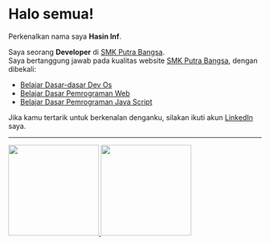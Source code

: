 # Halo semua! 

Perkenalkan nama saya **Hasin Inf**.

Saya seorang **Developer** di [SMK Putra Bangsa](https://www.smkpbwaru.sch.id/).  
Saya bertanggung jawab pada kualitas website [SMK Putra Bangsa](https://www.smkpbwaru.sch.id/), dengan dibekali:
- [Belajar Dasar-dasar Dev Os](https://www.dicoding.com/certificates/MEPJKL116X3V)
- [Belajar Dasar Pemrograman Web](https://www.dicoding.com/certificates/N9ZO4DLW6ZG5)
- [Belajar Dasar Pemrograman Java Script](https://www.dicoding.com/certificates/6RPN639MRP2M)

Jika kamu tertarik untuk berkenalan denganku, silakan ikuti akun [LinkedIn](https://www.linkedin.com/in/hasin-emhatech/) saya.

---

<p align="left">
  <a href="https://github.com/hasininf">
    <img height="180em" src="https://github-readme-stats-eight-theta.vercel.app/api?username=hasininf&show_icons=true&theme=algolia&include_all_commits=true&count_private=true"/>
    <img height="180em" src="https://github-readme-stats-eight-theta.vercel.app/api/top-langs/?username=hasininf&layout=compact&langs_count=8&theme=algolia"/>
  </a>
</p>
